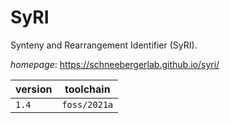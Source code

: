 # SyRI

Synteny and Rearrangement Identifier (SyRI).

*homepage*: <https://schneebergerlab.github.io/syri/>

version | toolchain
--------|----------
``1.4`` | ``foss/2021a``
